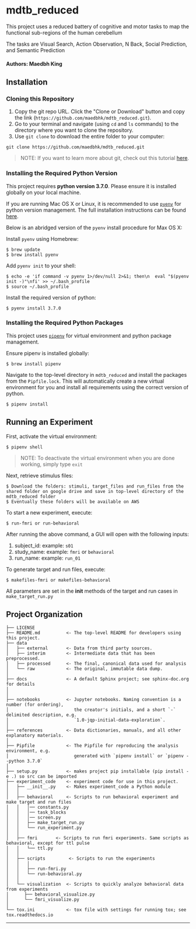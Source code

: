 mdtb_reduced
==============================

This project uses a reduced battery of cognitive and motor tasks to map
the functional sub-regions of the human cerebellum

The tasks are Visual Search, Action Observation, N Back,
Social Prediction, and Semantic Prediction

#### Authors: Maedbh King

## Installation

### Cloning this Repository

1. Copy the git repo URL. Click the "Clone or Download" button and copy the link (`https://github.com/maedbhk/mdtb_reduced.git`).
2. Go to your terminal and navigate (using `cd` and `ls` commands) to the directory where you want to clone the repository. 
3. Use `git clone` to download the entire folder to your computer:
```
git clone https://github.com/maedbhk/mdtb_reduced.git
```

> NOTE: If you want to learn more about git, check out this tutorial [here](https://rogerdudler.github.io/git-guide/).

### Installing the Required Python Version

This project requires **python version 3.7.0**. Please ensure it is installed globally on your local machine.

If you are running Mac OS X or Linux, it is recommended to use [`pyenv`](https://github.com/pyenv/pyenv)
for python version management. The full installation instructions can be found [here](https://github.com/pyenv/pyenv#installation). 

Below is an abridged version of the `pyenv` install procedure for Max OS X:

Install `pyenv` using Homebrew:

    $ brew update
    $ brew install pyenv

Add `pyenv init` to your shell:

    $ echo -e 'if command -v pyenv 1>/dev/null 2>&1; then\n  eval "$(pyenv init -)"\nfi' >> ~/.bash_profile
    $ source ~/.bash_profile

Install the required version of python:

    $ pyenv install 3.7.0

### Installing the Required Python Packages

This project uses [`pipenv`](https://github.com/pypa/pipenv) for virtual environment and python package management.

Ensure pipenv is installed globally:

    $ brew install pipenv

Navigate to the top-level directory in `mdtb_reduced` and install the packages from the `Pipfile.lock`.
This will automatically create a new virtual environment for you and install all requirements using the correct version of python.

    $ pipenv install

## Running an Experiment

First, activate the virtual environment:

    $ pipenv shell

> NOTE: To deactivate the virtual environment when you are done working, simply type `exit`

Next, retrieve stimulus files:

    $ Download the folders: stimuli, target_files and run_files from the shared folder on google drive and save in top-level directory of the mdtb_reduced folder
    $ Eventually these folders will be available on AWS

To start a new experiment, execute:

    $ run-fmri or run-behavioral
    
After running the above command, a GUI will open with the following inputs: 

1. subject_id: example: `s01` 
2. study_name: example: `fmri` or `behavioral`
3. run_name:   example: `run_01`

To generate target and run files, execute:

    $ makefiles-fmri or makefiles-behavioral

All parameters are set in the __init__ methods of the target and run cases in `make_target_run.py`

Project Organization
------------

    ├── LICENSE
    ├── README.md          <- The top-level README for developers using this project.
    ├── data
    │   ├── external       <- Data from third party sources.
    │   ├── interim        <- Intermediate data that has been preprocessed.
    │   ├── processed      <- The final, canonical data used for analysis
    │   └── raw            <- The original, immutable data dump.
    │
    ├── docs               <- A default Sphinx project; see sphinx-doc.org for details
    │
    │
    ├── notebooks          <- Jupyter notebooks. Naming convention is a number (for ordering),
    │                         the creator's initials, and a short `-` delimited description, e.g.
    │                         `1.0-jqp-initial-data-exploration`.
    │
    ├── references         <- Data dictionaries, manuals, and all other explanatory materials.
    │
    ├── Pipfile            <- The Pipfile for reproducing the analysis environment, e.g.
    │                         generated with `pipenv install` or `pipenv --python 3.7.0`
    │
    ├── setup.py           <- makes project pip installable (pip install -e .) so src can be imported
    ├── experiment_code    <- experiment code for use in this project.
    │   ├── __init__.py    <- Makes experiment_code a Python module
    │   │
    │   ├── behavioral     <- Scripts to run behavioral experiment and make target and run files
    │   │   │── constants.py
    │   │   │── task_blocks
    │   │   │── screen.py       
    │   │   ├── make_target_run.py
    │   │   └── run_experiment.py
    │   │
    │   ├── fmri       <- Scripts to run fmri experiments. Same scripts as behavioral, except for ttl pulse
    │   │   └── ttl.py
    │   │
    │   ├── scripts         <- Scripts to run the experiments
    │   │   │                 
    │   │   ├── run-fmri.py
    │   │   └── run-behavioral.py
    │   │
    │   └── visualization  <- Scripts to quickly analyze behavioral data from experiments             
    │      ├── behavioral_visualize.py
    │      └── fmri_visualize.py
    │
    └── tox.ini            <- tox file with settings for running tox; see tox.readthedocs.io


--------
